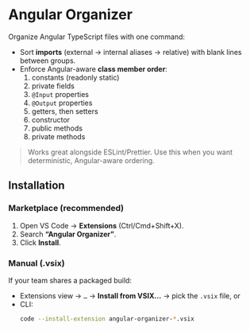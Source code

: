 # Angular Organizer

Organize Angular TypeScript files with one command:
- Sort **imports** (external → internal aliases → relative) with blank lines between groups.
- Enforce Angular-aware **class member order**:
  1. constants (readonly static)
  2. private fields
  3. `@Input` properties
  4. `@Output` properties
  5. getters, then setters
  6. constructor
  7. public methods
  8. private methods

> Works great alongside ESLint/Prettier. Use this when you want deterministic, Angular-aware ordering.

## Installation

### Marketplace (recommended)
1. Open VS Code → **Extensions** (Ctrl/Cmd+Shift+X).
2. Search **“Angular Organizer”**.
3. Click **Install**.

### Manual (.vsix)
If your team shares a packaged build:
- Extensions view → `…` → **Install from VSIX…** → pick the `.vsix` file, or
- CLI:
  ```bash
  code --install-extension angular-organizer-*.vsix
